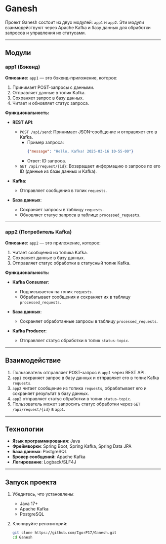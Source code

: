 # Ganesh

Проект Ganesh состоит из двух модулей: `app1` и `app2`. Эти модули взаимодействуют через Apache Kafka и базу данных для обработки запросов и управления их статусами.

---

## Модули

### app1 (Бэкенд)

**Описание:**
`app1` — это бэкенд-приложение, которое:
1. Принимает POST-запросы с данными.
2. Отправляет данные в топик Kafka.
3. Сохраняет запрос в базу данных.
4. Читает и обновляет статус запроса.

**Функциональность:**
- **REST API**:
    - `POST /api/send`: Принимает JSON-сообщение и отправляет его в Kafka.
        - Пример запроса:
          ```json
          {"message": "Hello, Kafka! 2025-03-16 10-55-00"}
          ```
        - Ответ: ID запроса.
    - `GET /api/request/{id}`: Возвращает информацию о запросе по его ID (данные из базы данных и Kafka).

- **Kafka**:
    - Отправляет сообщения в топик `requests`.

- **База данных**:
    - Сохраняет запросы в таблицу `requests`.
    - Обновляет статус запроса в таблице `processed_requests`.

---

### app2 (Потребитель Kafka)

**Описание:**
`app2` — это приложение, которое:
1. Читает сообщения из топика Kafka.
2. Сохраняет данные в базу данных.
3. Отправляет статус обработки в статусный топик Kafka.

**Функциональность:**
- **Kafka Consumer**:
    - Подписывается на топик `requests`.
    - Обрабатывает сообщения и сохраняет их в таблицу `processed_requests`.

- **База данных**:
    - Сохраняет обработанные запросы в таблицу `processed_requests`.

- **Kafka Producer**:
    - Отправляет статус обработки в топик `status-topic`.

---

## Взаимодействие

1. Пользователь отправляет POST-запрос в `app1` через REST API.
2. `app1` сохраняет запрос в базу данных и отправляет его в топик Kafka `requests`.
3. `app2` читает сообщение из топика `requests`, обрабатывает его и сохраняет результат в базу данных.
4. `app2` отправляет статус обработки в топик `status-topic`.
5. Пользователь может запросить статус обработки через `GET /api/request/{id}` в `app1`.

---

## Технологии

- **Язык программирования**: Java
- **Фреймворки**: Spring Boot, Spring Kafka, Spring Data JPA
- **База данных**: PostgreSQL
- **Брокер сообщений**: Apache Kafka
- **Логирование**: Logback/SLF4J

---

## Запуск проекта

1. Убедитесь, что установлены:
    - Java 17+
    - Apache Kafka
    - PostgreSQL

2. Клонируйте репозиторий:
   ```bash
   git clone https://github.com/IgorP17/Ganesh.git
   cd Ganesh